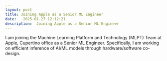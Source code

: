 ```yaml
---
layout: post
title: Joining Apple as a Senior ML Engineer
date:   2025-01-27 12:12:21
description:  Joining Apple as a Senior ML Engineer
---
```


I am joining the Machine Learning Platform and Technology (MLPT) Team at Apple, Cupertino office as a Senior ML Engineer. Specifically, I am working on efficient inference of AI/ML models through hardware/software co-design. 

